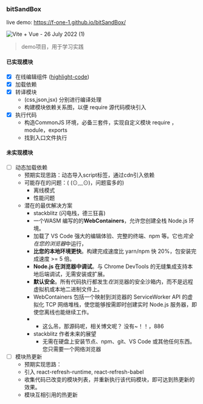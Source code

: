 ### bitSandBox 

live demo: https://f-one-1.github.io/bitSandBox/


![Vite + Vue - 26 July 2022 (1)](https://user-images.githubusercontent.com/68687740/180930335-0f2d4544-9476-4caf-bd1d-d7f5aec8b92b.gif)



> demo项目，用于学习实践

#### 已实现模块

- [x] 在线编辑组件 ([highlight-code](https://github.com/F-one-1/vue-highlight-code))
- [x] 加载依赖
- [x] 转译模块 
  - (css,json,jsx) 分别进行编译处理
  - 构建模块依赖关系图，以便 require 源代码模块引入
- [x] 执行代码
  - 构造CommonJS 环境，必备三套件，实现自定义模块 require ，module，exports
  - 找到入口文件执行





#### 未实现模块

- [ ] 动态加载依赖
  - 预期实现思路：动态导入script标签，通过cdn引入依赖      
  - 可能存在的问题：(  (⊙﹏⊙)，问题蛮多的)
    - 离线模式
    - 性能问题
  - 潜在的最优解决方案
    - stackblitz    (闪电栈，德三狂喜)
    - 一个WASM 编写的的**WebContainers**，允许您创建全栈 Node.js 环境。
    - 加载了 VS Code 强大的编辑体验、完整的终端、npm 等。它也*完全在您的浏览器*中运行，
    - **比您的本地环境更快**。构建完成速度比 yarn/npm 快 20%，包安装完成速度 >= 5 倍。
    - **Node.js 在浏览器中调试**。与 Chrome DevTools 的无缝集成支持本地后端调试，无需安装或扩展。
    - **默认安全**。所有代码执行都发生*在*浏览器的安全沙箱内，而不是远程虚拟机或本地二进制文件上。
    - WebContainers 包括一个映射到浏览器的 ServiceWorker API 的虚拟化 TCP 网络堆栈，使您能够按需即时创建实时 Node.js 服务器，即使您离线也能继续工作。
    - - 这么吊，那源码呢，相关博文呢？ 没有~！！，886
    - stackblitz 作者未来的展望
      - 无需在硬盘上安装节点、npm、git、VS Code 或其他任何东西。您只需要一个网络浏览器
- [ ] 模块热更新
  - 预期实现思路：
  - 引入 react-refresh-runtime, react-refresh-babel 
  - 收集代码已改变的模块列表，并重新执行该代码模块，即可达到热更新的效果。
  - 模块互相引用的热更新